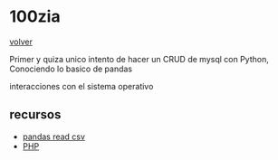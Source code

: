 # 100zia

[volver](../readme.md)

Primer y quiza unico intento de hacer un CRUD de mysql con Python, Conociendo lo basico de pandas

interacciones con el sistema operativo

## recursos

- [pandas read csv](https://pandas.pydata.org/docs/reference/api/pandas.read_csv.html)
- [PHP](https://www.php.net/manual/en/features.file-upload.post-method.php)
